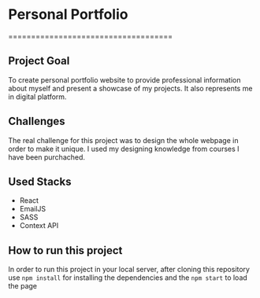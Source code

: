 # Personal Portfolio

====================================

## Project Goal

To create personal portfolio website to provide professional information about myself and present a showcase of my projects. It also represents me in digital platform.

## Challenges

The real challenge for this project was to design the whole webpage in order to make it unique. I used my designing knowledge from courses I have been purchached.

## Used Stacks

- React
- EmailJS
- SASS
- Context API

## How to run this project

In order to run this project in your local server, after cloning this repository use
`npm install` for installing the dependencies and the `npm start` to load the page
